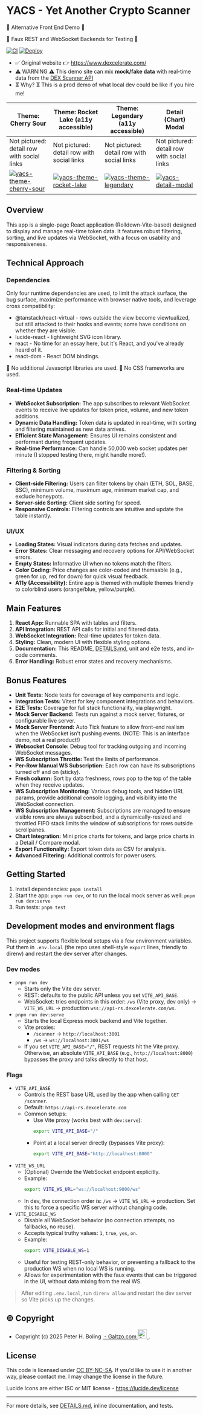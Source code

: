 # YACS - Yet Another Crypto Scanner

💫 Alternative Front End Demo 💫

💫 Faux REST and WebSocket Backends for Testing 💫

[![CI](https://github.com/pboling/yacs/actions/workflows/ci.yml/badge.svg)](https://github.com/pboling/yacs/actions/workflows/ci.yml) [![Deploy](https://github.com/pboling/yacs/actions/workflows/deploy.yml/badge.svg)](https://github.com/pboling/yacs/actions/workflows/deploy.yml)

- ✅️ Original website 👉️️ https://www.dexcelerate.com/
- ⚠️ WARNING ⚠️ This demo site can mix **mock/fake data** with real-time data from the [DEX Scanner API](https://www.dexcelerate.com/)
- ⏳️ Why? ⏳️ This is a prod demo of what local dev could be like if you hire me!

| Theme: Cherry Sour                                    | Theme: Rocket Lake (a11y accessible)                  | Theme: Legendary (a11y accessible)              | Detail (Chart) Modal                               |
|-------------------------------------------------------|-------------------------------------------------------|-------------------------------------------------|----------------------------------------------------|
| Not pictured: detail row with social links            | Not pictured: detail row with social links            | Not pictured: detail row with social links      | Not pictured: detail row with social links         |
| [![yacs-theme-cherry-sour][cherry-sour]][cherry-sour] | [![yacs-theme-rocket-lake][rocket-lake]][rocket-lake] | [![yacs-theme-legendary][legendary]][legendary] | [![yacs-detail-modal][detail-modal]][detail-modal] |

[cherry-sour]: https://github.com/user-attachments/assets/e81d370b-1476-4db0-93b2-d7c0371fef93
[rocket-lake]:https://github.com/user-attachments/assets/52e2b7a0-3ab4-4b22-882c-dc0b0a9cb68f
[legendary]: https://github.com/user-attachments/assets/8067b114-5ce9-402c-bd8d-aceb7df2f33f
[detail-modal]: https://github.com/user-attachments/assets/b2d4b02b-275b-4263-8a64-00766b4d3680

## Overview

This app is a single-page React application (Rolldown-Vite-based) designed to display and manage real-time token data.
It features robust filtering, sorting, and live updates via WebSocket, with a focus on usability and responsiveness.

## Technical Approach

### Dependencies

Only four runtime dependencies are used, to limit the attack surface, the bug surface,
maximize performance with browser native tools, and leverage cross compatibility:

- @tanstack/react-virtual - rows outside the view become viewtualized, but still attacked to their hooks and events; some have conditions on whether they are visible.
- lucide-react - lightweight SVG icon library.
- react - No time for an essay here, but it's React, and you've already heard of it.
- react-dom - React DOM bindings.

🎉 No additional Javascript libraries are used.
🎉 No CSS frameworks are used.

### Real-time Updates

- **WebSocket Subscription:** The app subscribes to relevant WebSocket events to receive live updates for token price, volume, and new token additions.
- **Dynamic Data Handling:** Token data is updated in real-time, with sorting and filtering maintained as new data arrives.
- **Efficient State Management:** Ensures UI remains consistent and performant during frequent updates.
- **Real-time Performance:** Can handle 50,000 web socket updates per minute (I stopped testing there, might handle more!).

### Filtering & Sorting

- **Client-side Filtering:** Users can filter tokens by chain (ETH, SOL, BASE, BSC), minimum volume, maximum age, minimum market cap, and exclude honeypots.
- **Server-side Sorting:** Client side sorting for speed.
- **Responsive Controls:** Filtering controls are intuitive and update the table instantly.

### UI/UX

- **Loading States:** Visual indicators during data fetches and updates.
- **Error States:** Clear messaging and recovery options for API/WebSocket errors.
- **Empty States:** Informative UI when no tokens match the filters.
- **Color Coding:** Price changes are color-coded and themaable (e.g., green for up, red for down) for quick visual feedback.
- **A11y (Accessibility):** Entire app is themed with multiple themes friendly to colorblind users (orange/blue, yellow/purple).

## Main Features

1. **React App:** Runnable SPA with tables and filters.
2. **API Integration:** REST API calls for initial and filtered data.
3. **WebSocket Integration:** Real-time updates for token data.
4. **Styling:** Clean, modern UI with flexible styling options.
5. **Documentation:** This README, [DETAILS.md](DETAILS.md), unit and e2e tests, and in-code comments.
6. **Error Handling:** Robust error states and recovery mechanisms.

## Bonus Features

- **Unit Tests:** Node tests for coverage of key components and logic.
- **Integration Tests:** Vitest for key component integrations and behaviors.
- **E2E Tests:** Coverage for full stack functionality, via playwright.
- **Mock Server Backend:** Tests run against a mock server, fixtures, or configurable live server.
- **Mock Server Frontend:** Auto Tick feature to allow front-end realism when the WebSocket isn't pushing events. (NOTE: This is an interface demo, not a real product!)
- **Websocket Console:** Debug tool for tracking outgoing and incoming WebSocket messages.
- **WS Subscription Throttle:** Test the limits of performance.
- **Per-Row Manual WS Subscription:** Each row can have its subscriptions turned off and on (sticky).
- **Fresh column:** Sort by data freshness, rows pop to the top of the table when they receive updates.
- **WS Subscription Monitoring:** Various debug tools, and hidden URL params, provide additional console logging, and visibility into the WebSocket connection.
- **WS Subscription Management:** Subscriptions are managed to ensure visible rows are always subscribed, and a dynamically-resized and throttled FIFO stack limits the window of subscriptions for rows outside scrollpanes.
- **Chart Integration:** Mini price charts for tokens, and large price charts in a Detail / Compare modal.
- **Export Functionality:** Export token data as CSV for analysis.
- **Advanced Filtering:** Additional controls for power users.

## Getting Started

1. Install dependencies: `pnpm install`
2. Start the app: `pnpm run dev`, or to run the local mock server as well: `pnpm run dev:serve`
3. Run tests: `pnpm test`

## Development modes and environment flags

This project supports flexible local setups via a few environment variables. Put them in `.env.local` (the repo uses shell-style `export` lines, friendly to direnv) and restart the dev server after changes.

### Dev modes

- `pnpm run dev`
  - Starts only the Vite dev server.
  - REST: defaults to the public API unless you set `VITE_API_BASE`.
  - WebSocket: tries endpoints in this order: `/ws` (Vite proxy, dev only) → `VITE_WS_URL` → production `wss://api-rs.dexcelerate.com/ws`.
- `pnpm run dev:serve`
  - Starts the local Express mock backend and Vite together.
  - Vite proxies:
    - `/scanner` → `http://localhost:3001`
    - `/ws` → `ws://localhost:3001/ws`
  - If you set `VITE_API_BASE="/"`, REST requests hit the Vite proxy. Otherwise, an absolute `VITE_API_BASE` (e.g., `http://localhost:8000`) bypasses the proxy and talks directly to that host.

### Flags

- `VITE_API_BASE`
  - Controls the REST base URL used by the app when calling `GET /scanner`.
  - Default: `https://api-rs.dexcelerate.com`
  - Common setups:
    - Use Vite proxy (works best with `dev:serve`):
      ```bash
      export VITE_API_BASE="/"
      ```
    - Point at a local server directly (bypasses Vite proxy):
      ```bash
      export VITE_API_BASE="http://localhost:8000"
      ```
- `VITE_WS_URL`
  - (Optional) Override the WebSocket endpoint explicitly.
  - Example:
    ```bash
    export VITE_WS_URL="ws://localhost:9000/ws"
    ```
  - In dev, the connection order is: `/ws` → `VITE_WS_URL` → production. Set this to force a specific WS server without changing code.
- `VITE_DISABLE_WS`
  - Disable all WebSocket behavior (no connection attempts, no fallbacks, no reuse).
  - Accepts typical truthy values: `1`, `true`, `yes`, `on`.
  - Example:
    ```bash
    export VITE_DISABLE_WS=1
    ```
  - Useful for testing REST-only behavior, or preventing a fallback to the production WS when no local WS is running.
  - Allows for experimentation with the faux events that can be triggered in the UI, without data mixing from the real WS.

> After editing `.env.local`, run `direnv allow` and restart the dev server so Vite picks up the changes.

## © Copyright

<ul>
    <li>
        Copyright (c) 2025 Peter H. Boling
        <a href="https://discord.gg/3qme4XHNKN">
             - Galtzo.com
            <picture>
              <img src="https://logos.galtzo.com/assets/images/galtzo-floss/avatar-128px-blank.svg" alt="Galtzo.com Logo (Wordless) by Aboling0, CC BY-SA 4.0" width="24">
            </picture>
        </a>.
    </li>
</ul>

## License

This code is licensed under [CC BY-NC-SA](https://creativecommons.org/licenses/by-nc-sa/4.0/deed.en). If you'd like to use it in another way, please contact me.
I may change the license in the future.

Lucide Icons are either ISC or MIT license - https://lucide.dev/license

---

For more details, see [DETAILS.md](DETAILS.md), inline documentation, and tests.
